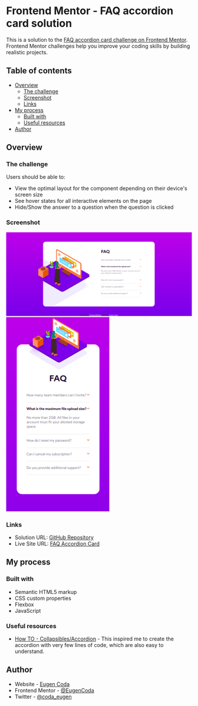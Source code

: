 # Frontend Mentor - FAQ accordion card solution

This is a solution to the [FAQ accordion card challenge on Frontend Mentor](https://www.frontendmentor.io/challenges/faq-accordion-card-XlyjD0Oam). Frontend Mentor challenges help you improve your coding skills by building realistic projects.

## Table of contents

- [Overview](#overview)
  - [The challenge](#the-challenge)
  - [Screenshot](#screenshot)
  - [Links](#links)
- [My process](#my-process)
  - [Built with](#built-with)
  - [Useful resources](#useful-resources)
- [Author](#author)

## Overview

### The challenge

Users should be able to:

- View the optimal layout for the component depending on their device's screen size
- See hover states for all interactive elements on the page
- Hide/Show the answer to a question when the question is clicked

### Screenshot

![](./images/screenshot_desktop.png)
![](./images/screenshot_mobile.png)

### Links

- Solution URL: [GitHub Repository](https://github.com/EugenCoda/frontend-mentor-FAQ-accordion-card-main)
- Live Site URL: [FAQ Accordion Card](https://faq-accordion-card-frontend-challenge.netlify.app/)

## My process

### Built with

- Semantic HTML5 markup
- CSS custom properties
- Flexbox
- JavaScript

### Useful resources

- [How TO - Collapsibles/Accordion](https://www.w3schools.com/howto/howto_js_accordion.asp) - This inspired me to create the accordion with very few lines of code, which are also easy to understand.

## Author

- Website - [Eugen Coda](https://eugencoda.github.io/)
- Frontend Mentor - [@EugenCoda](https://www.frontendmentor.io/profile/EugenCoda)
- Twitter - [@coda_eugen](https://www.twitter.com/coda_eugen)
